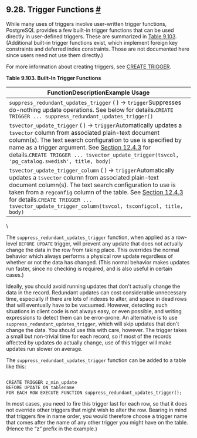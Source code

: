 ## 9.28. Trigger Functions [#](#FUNCTIONS-TRIGGER)

While many uses of triggers involve user-written trigger functions, PostgreSQL provides a few built-in trigger functions that can be used directly in user-defined triggers. These are summarized in [Table 9.103](functions-trigger.html#BUILTIN-TRIGGERS-TABLE "Table 9.103. Built-In Trigger Functions"). (Additional built-in trigger functions exist, which implement foreign key constraints and deferred index constraints. Those are not documented here since users need not use them directly.)

For more information about creating triggers, see [CREATE TRIGGER](sql-createtrigger.html "CREATE TRIGGER").

**Table 9.103. Built-In Trigger Functions**

| FunctionDescriptionExample Usage                                                                                                                                                                                                                                                                                                                                                                                                                        |
| ------------------------------------------------------------------------------------------------------------------------------------------------------------------------------------------------------------------------------------------------------------------------------------------------------------------------------------------------------------------------------------------------------------------------------------------------------- |
| `suppress_redundant_updates_trigger` ( ) → `trigger`Suppresses do-nothing update operations. See below for details.`CREATE TRIGGER ... suppress_redundant_updates_trigger()`                                                                                                                                                                                                                                                                        |
| `tsvector_update_trigger` ( ) → `trigger`Automatically updates a `tsvector` column from associated plain-text document column(s). The text search configuration to use is specified by name as a trigger argument. See [Section 12.4.3](textsearch-features.html#TEXTSEARCH-UPDATE-TRIGGERS "12.4.3. Triggers for Automatic Updates") for details.`CREATE TRIGGER ... tsvector_update_trigger(tsvcol, 'pg_catalog.swedish', title, body)`           |
| `tsvector_update_trigger_column` ( ) → `trigger`Automatically updates a `tsvector` column from associated plain-text document column(s). The text search configuration to use is taken from a `regconfig` column of the table. See [Section 12.4.3](textsearch-features.html#TEXTSEARCH-UPDATE-TRIGGERS "12.4.3. Triggers for Automatic Updates") for details.`CREATE TRIGGER ... tsvector_update_trigger_column(tsvcol, tsconfigcol, title, body)` |

\

The `suppress_redundant_updates_trigger` function, when applied as a row-level `BEFORE UPDATE` trigger, will prevent any update that does not actually change the data in the row from taking place. This overrides the normal behavior which always performs a physical row update regardless of whether or not the data has changed. (This normal behavior makes updates run faster, since no checking is required, and is also useful in certain cases.)

Ideally, you should avoid running updates that don't actually change the data in the record. Redundant updates can cost considerable unnecessary time, especially if there are lots of indexes to alter, and space in dead rows that will eventually have to be vacuumed. However, detecting such situations in client code is not always easy, or even possible, and writing expressions to detect them can be error-prone. An alternative is to use `suppress_redundant_updates_trigger`, which will skip updates that don't change the data. You should use this with care, however. The trigger takes a small but non-trivial time for each record, so if most of the records affected by updates do actually change, use of this trigger will make updates run slower on average.

The `suppress_redundant_updates_trigger` function can be added to a table like this:

```

CREATE TRIGGER z_min_update
BEFORE UPDATE ON tablename
FOR EACH ROW EXECUTE FUNCTION suppress_redundant_updates_trigger();
```

In most cases, you need to fire this trigger last for each row, so that it does not override other triggers that might wish to alter the row. Bearing in mind that triggers fire in name order, you would therefore choose a trigger name that comes after the name of any other trigger you might have on the table. (Hence the “z” prefix in the example.)